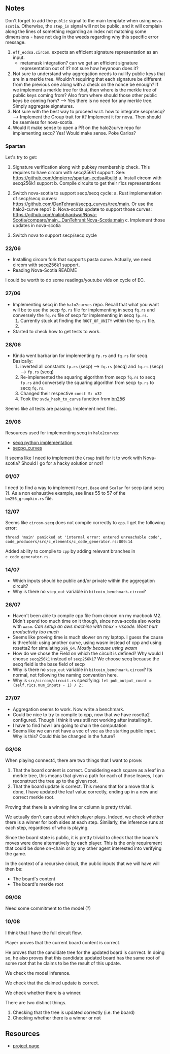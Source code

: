 ## Notes

Don't forget to add the `public` signal to the main template when using `nova-scotia`. Otherwise, the `step_in` signal will not be public, and it will complain along the lines of something regarding an index not matching some dimensions - have not dug in the weeds regarding why this specific error message. 

1. `eff_ecdsa.circom`. expects an efficient signature representation as an input.   
    - metamask integration? can we get an efficient signature representation out of it? not sure how heyanoun does it?
2. Not sure to understand why aggregation needs to nullify public keys that are in a merkle tree. Wouldn't requiring that each signature be different from the previous one along with a check on the nonce be enough? If we implement a merkle tree for that, then where is the merkle tree of public keys coming from? Also from where should those other public keys be coming from? --> Yes there is no need for any merkle tree. Simply aggregate signatures. 
3. Not sure with the best way to proceed w.r.t. how to integrate secp/secq? --> Implement the Group trait for it? Implement it for nova. Then should be seamless for nova-scotia.
4. Would it make sense to open a PR on the halo2curve repo for implementing secq? Yes! Would make sense. Poke Carlos?

### Spartan

Let's try to get:

1. Signature verification along with pubkey membership check. This requires to have circom with secq256k1 support. See: https://github.com/dmpierre/spartan-ecdsa#build
    a. Install circom with secq256k1 support
    b. Compile circuits to get their r1cs representations

2. Switch nova-scotia to support secp/secq cycle:
    a. Rust implementation of secp/secq curves: https://github.com/DanTehrani/secpq_curves/tree/main. Or use the halo2-curve repo?
    b. Nova-scotia update to support those curves: https://github.com/nalinbhardwaj/Nova-Scotia/compare/main...DanTehrani:Nova-Scotia:main
    c. Implement those updates in nova-scotia

3. Switch nova to support secp/secq cycle

### 22/06

- Installing circom fork that supports pasta curve. Actually, we need circom with secq256k1 support. 
- Reading Nova-Scotia README

I could be worth to do some readings/youtube vids on cycle of EC.

### 27/06 

- Implementing secq in the `halo2curves` repo. Recall that what you want will be to use the secp `fp.rs` file for implementing in secq `fq.rs` and conversely the `fq.rs` file of secp for implementing in secq `fp.rs`.
    1. Currently stuck at finding the `ROOT_OF_UNITY` within the `fp.rs` file.
    2. 
- Started to check how to get tests to work.

### 28/06

- Kinda went barbarian for implementing `fp.rs` and `fq.rs` for secq. Basically:
    1. inverted all constants `fp.rs` (secp) —> `fq.rs` (secq) and `fq.rs` (secp) —> `fp.rs` (secq)
    2. Re-implemented the squaring algorithm from secp `fq.rs` to secq `fp.rs` and conversely the squaring algorithm from secp `fp.rs` to secq `fq.rs`.
    3. Changed their respective `const S: u32`
    4. Took the `svdw_hash_to_curve` function from [bn256](https://vscode.dev/github/dmpierre/halo2curves/blob/main/src/bn256/curve.rs#L42-L43)

Seems like all tests are passing. Implement next files.

### 29/06

Resources used for implementing secq in `halo2curves`:
- [secq python implementation](https://github.com/jimmysong/secq/blob/master/ecc.py)
- [secpq_curves](https://github.com/DanTehrani/secpq_curves)

It seems like I need to implement the `Group` trait for it to work with Nova-scotia? Should I go for a hacky solution or not?

### 01/07

I need to find a way to implement `Point`, `Base` and `Scalar` for secp (and secq ?). As a non exhaustive example, see lines 55 to 57 of the `bn256_grumpkin.rs` file.

### 12/07

Seems like `circom-secq` does not compile correctly to `cpp`. I get the following error:

```
thread 'main' panicked at 'internal error: entered unreachable code', code_producers/src/c_elements/c_code_generator.rs:809:14
```

Added ability to compile to `cpp` by adding relevant branches in `c_code_generator.rs`.

### 14/07

- Which inputs should be public and/or private within the aggregation circuit?
- Why is there no `step_out` variable in `bitcoin_benchmark.circom`?


### 26/07

- Haven't been able to compile cpp file from circom on my macbook M2. Didn't spend too much time on it though, since nova-scotia also works with `wasm`. *Can setup an aws machine with tmux + vscode. Wont hurt productivity too much*
- Seems like proving time is much slower on my laptop. I guess the cause is threefold: using another curve, using wasm instead of cpp and using rosetta2 for simulating `x86_64`. *Mostly because using wasm*
- How do we chose the Field on which the circuit is defined? Why would I choose `secq256k1` instead of `secp256k1`? We choose secq because the secq field is the base field of secp 
- Why is there no `step_out` variable in `bitcoin_benchmark.circom`? Its normal, not following the naming convention here.
- Why is `src/circom/circuit.rs` specifying: `let pub_output_count = (self.r1cs.num_inputs - 1) / 2;`

### 27/07

- Aggregation seems to work. Now write a benchmark.
- Could be nice to try to compile to cpp, now that we have rosetta2 configured. Though I think it was still not working after installing it.
- I have to find how I am going to chain the computation 
- Seems like we can not have a vec of vec as the starting public input. Why is this? Could this be changed in the future?

### 03/08

When playing connect4, there are two things that I want to prove:
1. That the board content is correct. Considering each square as a leaf in a merkle tree, this means that given a path for each of those leaves, I can reconstruct the tree up to the given root.
2. That the board update is correct. This means that for a move that is done, I have updated the leaf value correctly, ending up in a new and correct merkle root.

Proving that there is a winning line or column is pretty trivial.

We actually don't care about which player plays. Indeed, we check whether there is a winner for both sides at each step. Similarly, the inference runs at each step, regardless of who is playing.

Since the board state is public, it is pretty trivial to check that the board's moves were done alternatively by each player. This is the only requirement that could be done on-chain or by any other agent interested into verifying the game.

In the context of a recursive circuit, the public inputs that we will have will then be:
- The board's content
- The board's merkle root

### 09/08

Need some commitment to the model (?)

### 10/08

I think that I have the full circuit flow.

Player proves that the current board content is correct. 

He proves that the candidate tree for the updated board is corrrect. In doing so, he also proves that this candidate updated board has the same root of some root that he claims to be the result of this update.

We check the model inference.

We check that the claimed update is correct.

We check whether there is a winner.

There are two distinct things. 
1. Checking that the tree is updated correctly (i.e. the board)
2. Checking whether there is a winner or not

## Resources 

- [project page](https://www.notion.so/0xparc/ZK-Connect-4-183fb50f88ab41ac95fdfba89dd30c17)